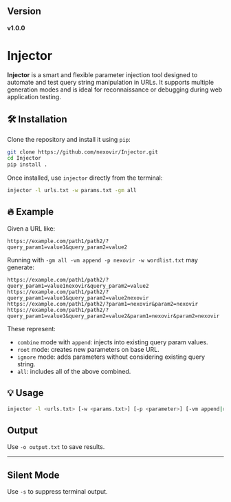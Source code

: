 ## Version

**v1.0.0**

# Injector

**Injector** is a smart and flexible parameter injection tool designed to automate and test query string manipulation in URLs. It supports multiple generation modes and is ideal for reconnaissance or debugging during web application testing.

## 🛠 Installation

Clone the repository and install it using `pip`:

```bash
git clone https://github.com/nexovir/Injector.git
cd Injector
pip install .
```

Once installed, use `injector` directly from the terminal:

```bash
injector -l urls.txt -w params.txt -gm all
```

## 🔥 Example

Given a URL like:

```
https://example.com/path1/path2/?query_param1=value1&query_param2=value2
```

Running with `-gm all -vm append -p nexovir -w wordlist.txt` may generate:

```
https://example.com/path1/path2/?query_param1=value1nexovir&query_param2=value2
https://example.com/path1/path2/?query_param1=value1&query_param2=value2nexovir
https://example.com/path1/path2/?param1=nexovir&param2=nexovir
https://example.com/path1/path2/?query_param1=value1&query_param2=value2&param1=nexovir&param2=nexovir
```

These represent:

- `combine` mode with `append`: injects into existing query param values.
- `root` mode: creates new parameters on base URL.
- `ignore` mode: adds parameters without considering existing query string.
- `all`: includes all of the above combined.

## 💡 Usage

```bash
injector -l <urls.txt> [-w <params.txt>] [-p <parameter>] [-vm append|replace] [-gm root|ignore|combine|all] [-c 25] [-s] [-o <output.txt>]
```


## Output

Use `-o output.txt` to save results.

---

## Silent Mode

Use `-s` to suppress terminal output.

